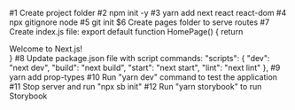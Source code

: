 #1 Create project folder
#2 npm init -y
#3 yarn add next react react-dom
#4 npx gitignore node
#5 git init
$6 Create pages folder to serve routes
#7 Create index.js file:
  export default function HomePage() {
    return <div>Welcome to Next.js!</div>
  }
#8 Update package.json file with script commands:
  "scripts": {
    "dev": "next dev",
    "build": "next build",
    "start": "next start",
    "lint": "next lint"
  },
#9 yarn add prop-types
#10 Run "yarn dev" command to test the application
#11 Stop server and run "npx sb init"
#12 Run "yarn storybook" to run Storybook 
